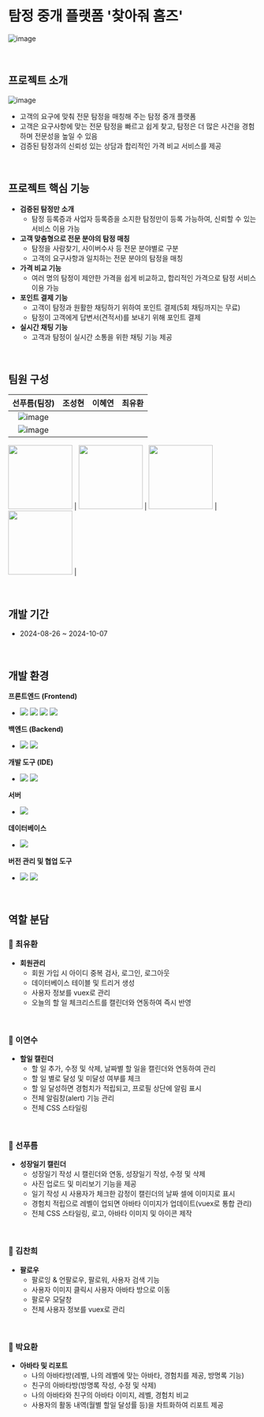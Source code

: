 # 탐정 중개 플랫폼 '찾아줘 홈즈'
![image](https://github.com/user-attachments/assets/e9a989a9-8d31-458e-b576-5fa3b241bc4d)

<br>

## 프로젝트 소개
![image](https://github.com/user-attachments/assets/eb3dabc7-e2e0-421b-815e-249fb655c9bb)

- 고객의 요구에 맞춰 전문 탐정을 매칭해 주는 탐정 중개 플랫폼
- 고객은 요구사항에 맞는 전문 탐정을 빠르고 쉽게 찾고, 탐정은 더 많은 사건을 경험하며 전문성을 높일 수 있음
- 검증된 탐정과의 신뢰성 있는 상담과 합리적인 가격 비교 서비스를 제공

<br>

## 프로젝트 핵심 기능
- **검증된 탐정만 소개**
  - 탐정 등록증과 사업자 등록증을 소지한 탐정만이 등록 가능하여, 신뢰할 수 있는 서비스 이용 가능
- **고객 맞춤형으로 전문 분야의 탐정 매칭**
  - 탐정을 사람찾기, 사이버수사 등 전문 분야별로 구분
  - 고객의 요구사항과 일치하는 전문 분야의 탐정을 매칭
- **가격 비교 기능**
  - 여러 명의 탐정이 제안한 가격을 쉽게 비교하고, 합리적인 가격으로 탐정 서비스 이용 가능
- **포인트 결제 기능**
  - 고객이 탐정과 원활한 채팅하기 위하여 포인트 결제(5회 채팅까지는 무료)
  - 탐정이 고객에게 답변서(견적서)를 보내기 위해 포인트 결제
- **실시간 채팅 기능**
  - 고객과 탐정이 실시간 소통을 위한 채팅 기능 제공

<br>

## 팀원 구성

| **선푸름(팀장)** | **조성현** | **이혜연** | **최유환** |
| :------: |  :------: | :------: | :------: |
| ![image](https://github.com/user-attachments/assets/b9add712-b351-4daa-b72b-611e2b372ed7)|
![image](https://github.com/user-attachments/assets/dbb198d2-8747-4dd8-aea5-d463d0dff50f)|


<img src="https://github.com/user-attachments/assets/dcb77afc-1423-4cd3-bb05-88bb94186b7b
?v=4" height="130" width="130"> | <img src="https://github.com/user-attachments/assets/6fd98055-7e21-432f-9948-dfe88e613c3c?v=4" height="130" width="130"> | <img src="https://github.com/user-attachments/assets/ad4245c8-8e07-4841-8d9e-ef912f46fb91?v=4" height="130" width="130"> | <img src="https://github.com/user-attachments/assets/c0305ec8-9c6e-4bfb-a783-b194f0656ca1?v=4" height="130" width="130"> | 

</div>

<br>

## 개발 기간
- 2024-08-26 ~ 2024-10-07

<br>

## 개발 환경

<span><strong>프론트엔드 (Frontend)</strong></span>
- <span>
  <img src="https://img.shields.io/badge/vue.js-4FC08D?style=for-the-badge&logo=vuedotjs&logoColor=white">
  <img src="https://img.shields.io/badge/FullCalendar-2C2255?style=for-the-badge&logo=fullcalendar&logoColor=white">
  <img src="https://img.shields.io/badge/CSS3-1572B6?style=for-the-badge&logo=css3&logoColor=white"/>
  <img src="https://img.shields.io/badge/bootstrap-7952B3?style=for-the-badge&logo=bootstrap&logoColor=white">
</span>

<span><strong>백엔드 (Backend)</strong></span>
- <span>
  <img src="https://img.shields.io/badge/springboot-6DB33F?style=for-the-badge&logo=springboot&logoColor=white"/>
  <img src="https://img.shields.io/badge/MyBatis-BF0024?style=for-the-badge&logo=mybatis&logoColor=white"/>
</span>

<span><strong>개발 도구 (IDE)</strong></span>
- <span>
  <img src="https://img.shields.io/badge/IntelliJ IDEA-2C2255?style=for-the-badge&logo=intellij-idea&logoColor=white"/>
  <img src="https://img.shields.io/badge/Maven-C71A36?style=for-the-badge&logo=apache-maven&logoColor=white"/>
</span>

<span><strong>서버</strong></span>
- <span>
  <img src="https://img.shields.io/badge/Tomcat-F8DC75?style=for-the-badge&logo=apache-tomcat&logoColor=black"/>
</span>

<span><strong>데이터베이스</strong></span>
- <span>
  <img src="https://img.shields.io/badge/Oracle-F80000?style=for-the-badge&logo=oracle&logoColor=white"/>
</span>

<span><strong>버전 관리 및 협업 도구</strong></span>
- <span>
  <img src="https://img.shields.io/badge/GitHub-181717?style=for-the-badge&logo=github&logoColor=white"/>
  <img src="https://img.shields.io/badge/Notion-000000?style=for-the-badge&logo=notion&logoColor=white"/>
</span>

<br>


## 역할 분담

### 🌱 최유환
- **회원관리**
  - 회원 가입 시 아이디 중복 검사, 로그인, 로그아웃
  - 데이터베이스 테이블 및 트리거 생성
  - 사용자 정보를 vuex로 관리
  - 오늘의 할 일 체크리스트를 캘린더와 연동하여 즉시 반영
<br>

### 🌱 이연수
- **할일 캘린더**
  - 할 일 추가, 수정 및 삭제, 날짜별 할 일을 캘린더와 연동하여 관리
  - 할 일 별로 달성 및 미달성 여부를 체크
  - 할 일 달성하면 경험치가 적립되고, 프로필 상단에 알림 표시
  - 전체 알림창(alert) 기능 관리
  - 전체 CSS 스타일링
<br>

### 🌱 선푸름
- **성장일기 캘린더**
  - 성장일기 작성 시 캘린더와 연동, 성장일기 작성, 수정 및 삭제
  - 사진 업로드 및 미리보기 기능을 제공
  - 일기 작성 시 사용자가 체크한 감정이 캘린더의 날짜 셀에 이미지로 표시
  - 경험치 적립으로 레벨이 업되면 아바타 이미지가 업데이트(vuex로 통합 관리)
  - 전체 CSS 스타일링, 로고, 아바타 이미지 및 아이콘 제작
<br>

### 🌱 김찬희
- **팔로우**
  - 팔로잉 & 언팔로우, 팔로워, 사용자 검색 기능
  - 사용자 이미지 클릭시 사용자 아바타 방으로 이동
  - 팔로우 모달창
  - 전체 사용자 정보를 vuex로 관리 
<br>

### 🌱 박요환
- **아바타 및 리포트**
  - 나의 아바타방(레벨, 나의 레벨에 맞는 아바타, 경험치를 제공, 방명록 기능)
  - 친구의 아바타방(방명록 작성, 수정 및 삭제)
  - 나의 아바타와 친구의 아바타 이미지, 레벨, 경험치 비교
  - 사용자의 활동 내역(월별 할일 달성률 등)을 차트화하여 리포트 제공
<br>

